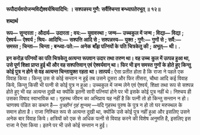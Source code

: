 **रूपौदार्यवयोजन्मविद्यैश्वर्यश्रियादिभि: ।** **सश्पन्नस्य गुणै: सर्वैश्चिन्ता बन्ध्यापतेरभूत् ॥ १२॥** 

**शब्दार्थ** 

**रूप—** **सुन्दरता** **; औदार्य—** **उदारता** **; वय:—** **युवावस्था** **; जन्म—** **उच्चकुल में जन्म** **; विद्या—** **विद्या** **; ऐश्वर्य—** **ऐश्वर्य** **; श्रिय-** **आदिभि:—** **सश्पत्ति आदि से** **; सश्पन्नस्य—** **युक्त** **; गुणै:—** **गुणों से** **; सर्वै:—** **समस्त** **; चिन्ता—** **चिन्ता** **; बन्ध्या-पते:—** **अनेक** **बाँझ पत्नियों के पति चित्रकेतु की** **; अभूत्—** **थी।** **.** 

**इन करोड़ पत्नियों का पति चित्रकेतु अत्यन्त रूपवान उदार तथा तरुण था। वह उच्च** **कुल में उत्पन्न हुआ था, उसे पूर्ण शिक्षा प्राप्त हुई थी और वह सश्पत्तिवान् एवं ऐश्वर्यवान् था।** **फिर भी इन समस्त गुणों के होते हुए किन्तु कोई पुत्र न होने से वह अत्यन्त चिन्तायुक्त रहता** **था।** **तात्पर्य :** ऐसा प्रतीत होता है कि राजा ने पहले एक विवाह किया। किन्तु उस से कोई सन्तान न हुई तब उसने दूसरा और फिर तीसरा, चौथा आदि कई विवाह किये, किन्तु किसी भी पत्नी से कोई पुत्र न हुआ। उच्चकुल में जन्म लेने एवं ऐश्वर्य, शिक्षा तथा रूप से सश्पन्न होते हुए भी वह अत्यन्त दुखी था क्योंकि इतनी सारी पत्नियां होने पर भी इसके कोई पुत्र नहीं थे। निश्चय ही उसका विषाद स्वाभाविक था। गृहस्थ जीवन का अभिप्राय यह नहीं है कि पत्नी तो हो किन्तु सन्तान न हो। चाणक्य पंडित का कथन है— *पुत्रहीनं गृहं शून्यम्* —यदि गृहस्थ पुरुष के पुत्र न हो तो घर मरुस्थल के समान होता है। राजा निश्चित रूप से अत्यन्त दुखी था, क्योंकि उसे कोई पुत्र नहीं हुआ और इसलिए उसने अनेक बार विवाह किये। क्षत्रियों को एक से अधिक पत्नी से विवाह करने की विशेष अनुमति है, इसलिए इस राजा ने ऐसा किया। इतने पर भी उसे कोई सन्तान न हुई।  